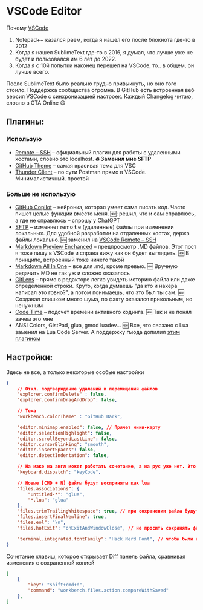 # VSCode Editor

Почему [VSCode](https://code.visualstudio.com)

1. Notepad++ казался раем, когда я нашел его после блокнота где-то в 2012
2. Когда я нашел SublimeText где-то в 2016, я думал, что лучше уже не будет и пользовался им 6 лет до 2022.
3. Когда я с 10й попытки наконец перешел на VSCode, то.. в общем, он лучше всего.

После SublimeText было реально трудно привыкнуть, но оно того стоило. Поддержка сообщества огромна. В GitHub есть встроенная веб версия VSCode с синхронизацией настроек. Каждый Changelog читаю, словно в GTA Online 😄

## Плагины:

### Использую

- [Remote – SSH](/vscode-remote-ssh) – официальный плагин для работы с удаленными хостами, словно это localhost. **🔥 Заменил мне SFTP**
- [GitHub Theme](https://marketplace.visualstudio.com/items?itemName=GitHub.github-vscode-theme) – самая красивая тема для VSC
- [Thunder Client](https://www.thunderclient.com) – по сути Postman прямо в VSCode. Минималистичный. простой

### Больше не использую

- [GitHub Copilot](https://copilot.github.com) – нейронка, которая умеет сама писать код. Часто пишет целые функции вместо меня. 🆕: решил, что и сам справлюсь, а где не справлюсь – спрошу у ChatGPT
- [SFTP](https://marketplace.visualstudio.com/items?itemName=liximomo.sftp) – изменяет remo **t** e (удаленные) файлы при изменении локальных. Для удобной разработки на отдаленных хостах, держа файлы локально. 🆕 заменил на [VSCode Remote – SSH](/vscode-remote-ssh)
- [Markdown Preview Enchanced](https://marketplace.visualstudio.com/items?itemName=shd101wyy.markdown-preview-enhanced) – предпросмотр .MD файлов. Этот пост я тоже пишу в VSCode и справа вижу как он будет выглядеть. 🆕 В принципе, встроенный тоже ничего такой
- [Markdown All In One](https://marketplace.visualstudio.com/items?itemName=yzhang.markdown-all-in-one) – все для .md, кроме превью. 🆕 Вручную редачить MD не так уж и сложно оказалось
- [GitLens](https://marketplace.visualstudio.com/items?itemName=eamodio.gitlens) – прямо в редакторе легко увидеть историю файла или даже определенной строки. Круто, когда думаешь "да кто и нахера написал это говно?", а потом понимаешь, что это был ты сам. 🆕 Создавал слишком много шума, по факту оказался прикольным, но ненужным
- [Code Time](https://marketplace.visualstudio.com/items?itemName=softwaredotcom.swdc-vscode) – подсчет времени активного кодинга. 🆕 Так и не понял зачем это мне
- ANSI Colors, GistPad, glua, gmod luadev... 🆕 Все, что связано с Lua заменил на Lua Code Server. А поддержку гмода допилил [этим плагином](https://github.com/LuaLS/LLS-Addons/tree/main/addons/garrysmod)

## Настройки:

Здесь не все, а только некоторые особые настройки

```json
{
	// Откл. подтверждение удалений и перемещений файлов
	"explorer.confirmDelete" : false,
	"explorer.confirmDragAndDrop": false,

	// Тема
	"workbench.colorTheme" : "GitHub Dark",

	"editor.minimap.enabled": false, // Прячет мини-карту
	"editor.selectionHighlight": false,
	"editor.scrollBeyondLastLine": false,
	"editor.cursorBlinking": "smooth",
	"editor.insertSpaces": false,
	"editor.detectIndentation": false,

	// На маке на англ может работать сочетание, а на рус уже нет. Это фикс
	"keyboard.dispatch": "keyCode",

	// Новые [CMD + N] файлы будут восприняты как lua
	"files.associations": {
		"untitled-*": "glua",
		"*.lua": "glua"
	},
	"files.trimTrailingWhitespace": true, // при сохранении файла будут удалены концевые пробелы
	"files.insertFinalNewline": true,
	"files.eol": "\n",
	"files.hotExit": "onExitAndWindowClose", // не просить сохранять файлы при выходе. Просто восстанавливать их после открытия

	"terminal.integrated.fontFamily": "Hack Nerd Font", // чтобы были иконки в встроенном терминале. Нужно установить шрифт
}
```

Сочетание клавиш, которое открывает Diff панель файла, сравнивая изменения с сохраненной копией

```json
[
	{
		"key": "shift+cmd+d",
		"command": "workbench.files.action.compareWithSaved"
	},
]
```
